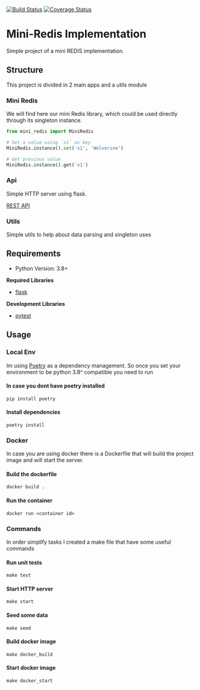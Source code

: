 [![Build Status](https://travis-ci.org/darkaico/mini-redis.svg?branch=master)](https://travis-ci.org/darkaico/mini-redis)
[![Coverage Status](https://coveralls.io/repos/github/darkaico/mini-redis/badge.svg?branch=master)](https://coveralls.io/github/darkaico/mini-redis?branch=master)

# Mini-Redis Implementation

Simple project of a mini REDIS implementation.

## Structure

This project is divided in 2 main apps and a utils module

### Mini Redis

We will find here our mini Redis library, which could be used directly through its singleton instance.

```python
from mini_redis import MiniRedis

# Set a value using `x1` as key
MiniRedis.instance().set('x1', 'Wolverine')

# Get previous value
MiniRedis.instance().get('x1')
```

### Api

Simple HTTP server using flask.

[REST API](mini_redis_api.md)

### Utils

Simple utils to help about data parsing and singleton uses

## Requirements

- Python Version: 3.8+

**Required Libraries**

- [flask](https://flask.palletsprojects.com/en/1.1.x/)

**Development Libraries**

- [pytest](https://docs.pytest.org/en/stable/)

## Usage

### Local Env

Im using [Poetry](https://python-poetry.org/) as a dependency management. So once you set your environment
to be python 3.8^ compatible you need to run

#### In case you dont have poetry installed

```shell
pip install poetry
```

#### Install dependencies

```shell
poetry install
```

### Docker

In case you are using docker there is a Dockerfile that will build the project image and will start the server.

#### Build the dockerfile

```
docker build .
```

#### Run the container

```
docker run <container id>
```

### Commands

In order simplify tasks I created a make file that have some useful commands

#### Run unit tests

```shell
make test
```

#### Start HTTP server

```shell
make start
```

#### Seed some data

```shell
make seed
```

#### Build docker image

```shell
make docker_build
```

#### Start docker image

```shell
make docker_start
```
